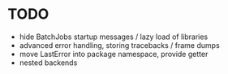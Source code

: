 TODO
=====

+ hide BatchJobs startup messages / lazy load of libraries
+ advanced error handling, storing tracebacks / frame dumps 
+ move LastError into package namespace, provide getter
+ nested backends
